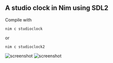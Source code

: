 ## A studio clock in Nim using SDL2

Compile with

```nim c studioclock```

or

```nim c studioclock2```

![screenshot](https://github.com/mdoege/nim-studio/raw/master/screenshot.png "nim-studio screenshot")
![screenshot](https://github.com/mdoege/nim-studio/raw/master/screenshot_b.png "nim-studio screenshot")
